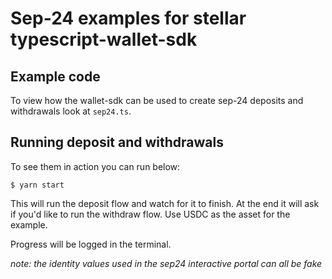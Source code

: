 # Sep-24 examples for stellar typescript-wallet-sdk

## Example code

To view how the wallet-sdk can be used to create sep-24 deposits and withdrawals
look at `sep24.ts`.

## Running deposit and withdrawals

To see them in action you can run below:

```
$ yarn start
```

This will run the deposit flow and watch for it to finish. At the end it will
ask if you'd like to run the withdraw flow. Use USDC as the asset for the
example.

Progress will be logged in the terminal.

_note: the identity values used in the sep24 interactive portal can all be fake_
